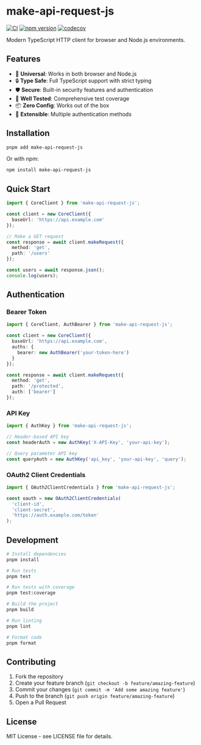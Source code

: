 # make-api-request-js

[![CI](https://github.com/sideko-inc/make-request-js/workflows/CI/badge.svg)](https://github.com/sideko-inc/make-request-js/actions)
[![npm version](https://badge.fury.io/js/make-api-request-js.svg)](https://badge.fury.io/js/make-api-request-js)
[![codecov](https://codecov.io/gh/sideko-inc/make-api-request-js/branch/main/graph/badge.svg)](https://codecov.io/gh/sideko-inc/make-api-request-js)

Modern TypeScript HTTP client for browser and Node.js environments.

## Features

- 🚀 **Universal**: Works in both browser and Node.js
- 🔒 **Type Safe**: Full TypeScript support with strict typing
- 🛡️ **Secure**: Built-in security features and authentication
- 🧪 **Well Tested**: Comprehensive test coverage
- 📦 **Zero Config**: Works out of the box
- 🔌 **Extensible**: Multiple authentication methods

## Installation

```bash
pnpm add make-api-request-js
```

Or with npm:
```bash
npm install make-api-request-js
```

## Quick Start

```typescript
import { CoreClient } from 'make-api-request-js';

const client = new CoreClient({
  baseUrl: 'https://api.example.com'
});

// Make a GET request
const response = await client.makeRequest({
  method: 'get',
  path: '/users'
});

const users = await response.json();
console.log(users);
```

## Authentication

### Bearer Token

```typescript
import { CoreClient, AuthBearer } from 'make-api-request-js';

const client = new CoreClient({
  baseUrl: 'https://api.example.com',
  auths: {
    bearer: new AuthBearer('your-token-here')
  }
});

const response = await client.makeRequest({
  method: 'get',
  path: '/protected',
  auth: ['bearer']
});
```

### API Key

```typescript
import { AuthKey } from 'make-api-request-js';

// Header-based API key
const headerAuth = new AuthKey('X-API-Key', 'your-api-key');

// Query parameter API key
const queryAuth = new AuthKey('api_key', 'your-api-key', 'query');
```

### OAuth2 Client Credentials

```typescript
import { OAuth2ClientCredentials } from 'make-api-request-js';

const oauth = new OAuth2ClientCredentials(
  'client-id',
  'client-secret',
  'https://auth.example.com/token'
);
```

## Development

```bash
# Install dependencies
pnpm install

# Run tests
pnpm test

# Run tests with coverage
pnpm test:coverage

# Build the project
pnpm build

# Run linting
pnpm lint

# Format code
pnpm format
```

## Contributing

1. Fork the repository
2. Create your feature branch (`git checkout -b feature/amazing-feature`)
3. Commit your changes (`git commit -m 'Add some amazing feature'`)
4. Push to the branch (`git push origin feature/amazing-feature`)
5. Open a Pull Request


## License

MIT License - see LICENSE file for details.